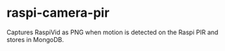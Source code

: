 # raspi-camera-pir
Captures RaspiVid as PNG when motion is detected on the Raspi PIR and stores in MongoDB.
